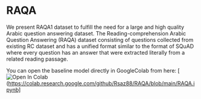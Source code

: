 # RAQA

We present RAQA1 dataset to fulfill the need for a
large and high quality Arabic question answering
dataset. The Reading-comprehension Arabic Question
Answering (RAQA) dataset consisting of questions
collected from existing RC dataset and has a unified
format similar to the format of SQuAD where every
question has an answer that were extracted literally
from a related reading passage.


You can open the baseline model directly in GoogleColab from here:
[![Open In Colab](https://colab.research.google.com/assets/colab-badge.svg)(https://colab.research.google.com/github/Rsaz88/RAQA/blob/main/RAQA.ipynb]
